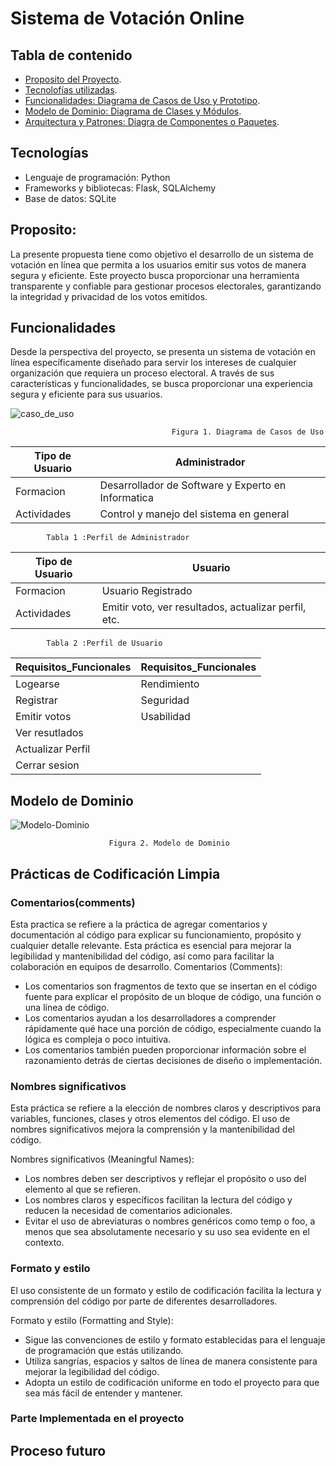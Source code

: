 # Sistema de Votación Online


## Tabla de contenido
  - [Proposito del Proyecto](#Proposito).
  - [Tecnolofías utilizadas](#Tecnologías).
  - [Funcionalidades: Diagrama de Casos de Uso y Prototipo](#Funcionalidades).
  - [Modelo de Dominio: Diagrama de Clases y Módulos](#Modelo-de-Dominio).
  - [Arquitectura y Patrones: Diagra de Componentes o Paquetes](#Arquitectura-y-Patrones).


## Tecnologías 
* Lenguaje de programación: Python
* Frameworks y bibliotecas: Flask, SQLAlchemy
* Base de datos: SQLite

## Proposito: 
La presente propuesta tiene como objetivo el desarrollo de un sistema de votación en línea que permita a los usuarios emitir sus votos de manera segura y eficiente. Este proyecto busca proporcionar una herramienta transparente y confiable para gestionar procesos electorales, garantizando la integridad y privacidad de los votos emitidos.

## Funcionalidades
Desde la perspectiva del proyecto, se presenta un sistema de votación en línea específicamente diseñado para servir los intereses de cualquier organización que requiera un proceso electoral. A través de sus características y funcionalidades, se busca proporcionar una experiencia segura y eficiente para sus usuarios.

![caso_de_uso](https://github.com/ANTHONYCCOLQUE/-I.SoftwareFinalProject-VotacionOnline/assets/104391632/a143d6b4-2890-43a5-9ce5-bd95b9a3b7e4)
                                                                                    
                                        Figura 1. Diagrama de Casos de Uso


| Tipo de Usuario   | Administrador                          | 
|-------------------|------------------------------------|
| Formacion     | Desarrollador de Software y Experto en Informatica |
| Actividades     | Control y manejo del sistema en general |

            Tabla 1 :Perfil de Administrador




| Tipo de Usuario   | Usuario                          | 
|-------------------|------------------------------------|
| Formacion     | Usuario Registrado |
| Actividades     | Emitir voto, ver resultados, actualizar perfil, etc.|

            Tabla 2 :Perfil de Usuario

| Requisitos_Funcionales | Requisitos_Funcionales |
|------------------------|------------------------|
|  Logearse              |	Rendimiento       |
|  Registrar             |	Seguridad         |
|  Emitir votos          |	Usabilidad        |
|  Ver resutlados        |	                  |
|  Actualizar Perfil     |	                  |
|  Cerrar sesion         |	                  |



## Modelo de Dominio


![Modelo-Dominio](https://github.com/ANTHONYCCOLQUE/-I.SoftwareFinalProject-VotacionOnline/assets/104391632/0bd10eb7-6c61-4ae8-8369-bf86e8ffe4c2)

                          Figura 2. Modelo de Dominio

## Prácticas de Codificación Limpia
### Comentarios(comments)
Esta practica se refiere a la práctica de agregar comentarios y documentación al código para explicar su funcionamiento, propósito y cualquier detalle relevante. Esta práctica es esencial para mejorar la legibilidad y mantenibilidad del código, así como para facilitar la colaboración en equipos de desarrollo.
Comentarios (Comments):
- Los comentarios son fragmentos de texto que se insertan en el código fuente para explicar el propósito de un bloque de código, una función o una línea de código.
- Los comentarios ayudan a los desarrolladores a comprender rápidamente qué hace una porción de código, especialmente cuando la lógica es compleja o poco intuitiva.
- Los comentarios también pueden proporcionar información sobre el razonamiento detrás de ciertas decisiones de diseño o implementación.

### Nombres significativos
Esta práctica se refiere a la elección de nombres claros y descriptivos para variables, funciones, clases y otros elementos del código. El uso de nombres significativos mejora la comprensión y la mantenibilidad del código.

Nombres significativos (Meaningful Names):
- Los nombres deben ser descriptivos y reflejar el propósito o uso del elemento al que se refieren.
- Los nombres claros y específicos facilitan la lectura del código y reducen la necesidad de comentarios adicionales.
- Evitar el uso de abreviaturas o nombres genéricos como temp o foo, a menos que sea absolutamente necesario y su uso sea evidente en el contexto.

### Formato y estilo
El uso consistente de un formato y estilo de codificación facilita la lectura y comprensión del código por parte de diferentes desarrolladores.

Formato y estilo (Formatting and Style):
- Sigue las convenciones de estilo y formato establecidas para el lenguaje de programación que estás utilizando.
- Utiliza sangrías, espacios y saltos de línea de manera consistente para mejorar la legibilidad del código.
- Adopta un estilo de codificación uniforme en todo el proyecto para que sea más fácil de entender y mantener.

### Parte Implementada en el proyecto 



## Proceso futuro
